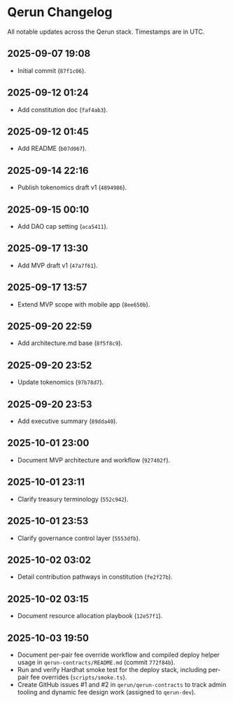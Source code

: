 # Qerun Changelog

All notable updates across the Qerun stack. Timestamps are in UTC.

## 2025-09-07 19:08
- Initial commit (`87f1c06`).

## 2025-09-12 01:24
- Add constitution doc (`faf4ab3`).

## 2025-09-12 01:45
- Add README (`b07d067`).

## 2025-09-14 22:16
- Publish tokenomics draft v1 (`4894986`).

## 2025-09-15 00:10
- Add DAO cap setting (`aca5411`).

## 2025-09-17 13:30
- Add MVP draft v1 (`47a7f61`).

## 2025-09-17 13:57
- Extend MVP scope with mobile app (`8ee650b`).

## 2025-09-20 22:59
- Add architecture.md base (`8f5f8c9`).

## 2025-09-20 23:52
- Update tokenomics (`97b78d7`).

## 2025-09-20 23:53
- Add executive summary (`89dda40`).

## 2025-10-01 23:00
- Document MVP architecture and workflow (`927402f`).

## 2025-10-01 23:11
- Clarify treasury terminology (`552c942`).

## 2025-10-01 23:53
- Clarify governance control layer (`5553dfb`).

## 2025-10-02 03:02
- Detail contribution pathways in constitution (`fe2f27b`).

## 2025-10-02 03:15
- Document resource allocation playbook (`12e57f1`).

## 2025-10-03 19:50
- Document per-pair fee override workflow and compiled deploy helper usage in `qerun-contracts/README.md` (commit `772f84b`).
- Run and verify Hardhat smoke test for the deploy stack, including per-pair fee overrides (`scripts/smoke.ts`).
- Create GitHub issues #1 and #2 in `qerun/qerun-contracts` to track admin tooling and dynamic fee design work (assigned to `qerun-dev`).
